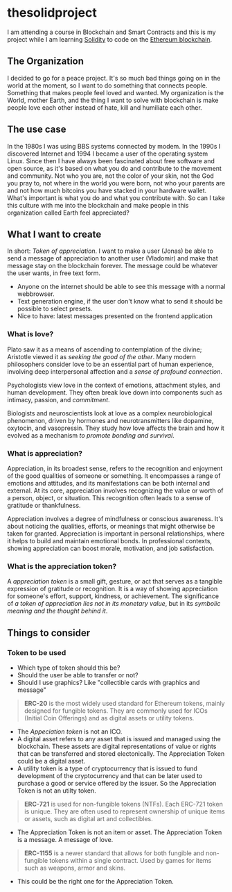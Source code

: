 # thesolidproject
I am attending a course in Blockchain and Smart Contracts and this is my project while I am learning [Solidity](https://soliditylang.org/) to code on the [Ethereum blockchain](https://ethereum.org/en/).

## The Organization
I decided to go for a peace project. It's so much bad things going on in the world at the moment, so I want to do something that connects people. Something that makes people feel loved and wanted. My organization is the World, mother Earth, and the thing I want to solve with blockchain is make people love each other instead of hate, kill and humiliate each other.

## The use case
In the 1980s I was using BBS systems connected by modem. In the 1990s I discovered Internet and 1994 I became a user of the operating system Linux. Since then I have always been fascinated about free software and open source, as it's based on what you do and contribute to the movement and community. Not who you are, not the color of your skin, not the God you pray to, not where in the world you were born, not who your parents are and not how much bitcoins you have stacked in your hardware wallet. What's important is what you do and what you contribute with. So can I take this culture with me into the blockchain and make people in this organization called Earth feel appreciated?

## What I want to create
In short: _Token of appreciation_. I want to make a user (Jonas) be able to send a message of appreciation to another user (Vladomir) and make that message stay on the blockchain forever. The message could be whatever the user wants, in free text form.

- Anyone on the internet should be able to see this message with a normal webbrowser.
- Text generation engine, if the user don't know what to send it should be possible to select presets.
- Nice to have: latest messages presented on the frontend application

### What is love?
Plato saw it as a means of ascending to contemplation of the divine; Aristotle viewed it as _seeking the good of the other_. Many modern philosophers consider love to be an essential part of human experience, involving deep interpersonal affection and a _sense of profound connection_.

Psychologists view love in the context of emotions, attachment styles, and human development. They often break love down into components such as intimacy, passion, and _commitment_.

Biologists and neuroscientists look at love as a complex neurobiological phenomenon, driven by hormones and neurotransmitters like dopamine, oxytocin, and vasopressin. They study how love affects the brain and how it evolved as a mechanism _to promote bonding and survival_.

### What is appreciation?
Appreciation, in its broadest sense, refers to the recognition and enjoyment of the good qualities of someone or something. It encompasses a range of emotions and attitudes, and its manifestations can be both internal and external. At its core, appreciation involves recognizing the value or worth of a person, object, or situation. This recognition often leads to a sense of gratitude or thankfulness.

Appreciation involves a degree of mindfulness or conscious awareness. It's about noticing the qualities, efforts, or meanings that might otherwise be taken for granted. Appreciation is important in personal relationships, where it helps to build and maintain emotional bonds. In professional contexts, showing appreciation can boost morale, motivation, and job satisfaction.

### What is the appreciation token?
A _appreciation token_ is a small gift, gesture, or act that serves as a tangible expression of gratitude or recognition. It is a way of showing appreciation for someone's effort, support, kindness, or achievement. The significance of _a token of appreciation lies not in its monetary value_, but in its _symbolic meaning and the thought behind it_. 

## Things to consider

### Token to be used
- Which type of token should this be?
- Should the user be able to transfer or not?
- Should I use graphics? Like "collectible cards with graphics and message"

> **ERC-20** is the most widely used standard for Ethereum tokens, mainly designed for fungible tokens. They are commonly used for ICOs (Initial Coin Offerings) and as digital assets or utility tokens.

- The _Appeciation token_ is not an ICO.
- A digital asset refers to any asset that is issued and managed using the blockchain. These assets are digital representations of value or rights that can be transferred and stored electonically. The Appreciation Token could be a digital asset.
- A utility token is a type of cryptocurrency that is issued to fund development of the cryptocurrency and that can be later used to purchase a good or service offered by the issuer. So the Appreciation Token is not an utilty token.

> **ERC-721** is used for non-fungible tokens (NTFs). Each ERC-721 token is unique. They are often used to represent ownership of unique items or assets, such as digital art and collectibles.

- The Appreciation Token is not an item or asset. The Appreciation Token is a message. A message of love.

> **ERC-1155** is a newer standard that allows for both fungible and non-fungible tokens within a single contract. Used by games for items such as weapons, armor and skins.

- This could be the right one for the Appreciation Token.

